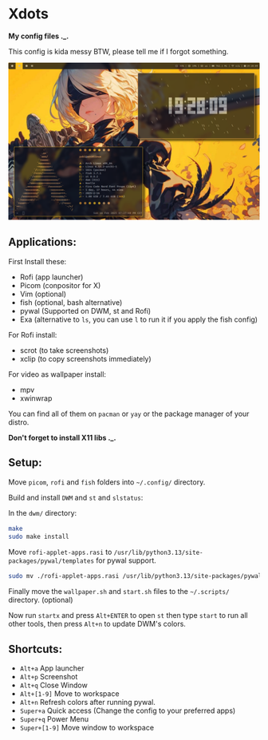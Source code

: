# Xdots

**My config files ._.**

This config is kida messy BTW, please tell me if I forgot something.

<img src="https://raw.githubusercontent.com/yukiisen/Xdots/refs/heads/main/screenshot.png" />

## Applications:

First Install these:
- Rofi (app launcher)
- Picom (conpositor for X)
- Vim (optional)
- fish (optional, bash alternative)
- pywal (Supported on DWM, st and Rofi)
- Exa (alternative to `ls`, you can use `l` to run it if you apply the fish config)

For Rofi install:
- scrot (to take screenshots)
- xclip (to copy screenshots immediately)

For video as wallpaper install:
- mpv
- xwinwrap

You can find all of them on `pacman` or `yay` or the package manager of your distro.

**Don't forget to install X11 libs ._.**

## Setup:

Move `picom`, `rofi` and `fish` folders into `~/.config/` directory.

Build and install `DWM` and `st` and `slstatus`:

In the `dwm/` directory:
```bash
make
sudo make install
```

Move `rofi-applet-apps.rasi` to `/usr/lib/python3.13/site-packages/pywal/templates` for pywal support.
```bash
sudo mv ./rofi-applet-apps.rasi /usr/lib/python3.13/site-packages/pywal/templates/
```

Finally move the `wallpaper.sh` and `start.sh` files to the `~/.scripts/` directory. (optional)

Now run `startx` and press `Alt+ENTER` to open `st` then type `start` to run all other tools, then press `Alt+n` to update DWM's colors.

## Shortcuts:

- `Alt+a`         App launcher
- `Alt+p`         Screenshot
- `Alt+q`         Close Window
- `Alt+[1-9]`     Move to workspace
- `Alt+n`         Refresh colors after running pywal.
- `Super+a`       Quick access (Change the config to your preferred apps)
- `Super+q`       Power Menu
- `Super+[1-9]`   Move window to workspace
